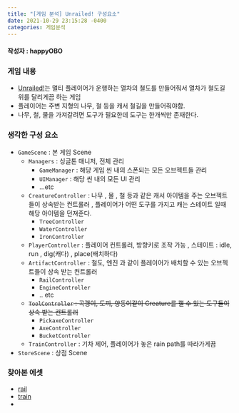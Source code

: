 ```yaml
---
title: "[게임 분석] Unrailed! 구성요소"
date: 2021-10-29 23:15:28 -0400
categories: 게임분석
---
```



#### 작성자 : happyOBO

### 게임 내용

- [Unrailed!](https://namu.wiki/w/Unrailed!)는 멀티 플레이어가 운행하는 열차의 철도를 만들어줘서 열차가 철도길 위를 달리게끔 하는 게임
- 플레이어는 주변 지형의 나무, 철 등을 캐서 철길을 만들어줘야함.
- 나무, 철, 물을 가져갈려면 도구가 필요한데 도구는 한개씩만 존재한다.


### 생각한 구성 요소

- `GameScene` : 본 게임 Scene
  - `Managers` : 싱글톤 매니저, 전체 관리
    - `GameManager` : 해당 게임 씬 내의 스폰되는 모든 오브젝트들 관리
    - `UIManager` : 해당 씬 내의 모든 UI 관리
    - ...etc
  - `CreatureController` : 나무 , 물 , 철 등과 같은 캐서 아이템을 주는 오브젝트들이 상속받는 컨트롤러 , 플레이어가 어떤 도구를 가지고 캐는 스테이트 일때 해당 아이템을 던져준다.
    - `TreeController` 
    - `WaterController`
    - `IronController`
  - `PlayerController` : 플레이어 컨트롤러, 방향키로 조작 가능 , 스테이트 : idle, run , dig(캐다) , place(배치하다) 
  - `ArtifactController` : 철도, 엔진 과 같이 플레이어가 배치할 수 있는 오브젝트들이 상속 받는 컨트롤러
    - `RailController`
    - `EngineController`
    - .. etc
  - ~~`ToolController` : 곡괭이, 도끼, 양동이같이 Creature를 캘 수 있는 도구들이 상속 받는 컨트롤러~~
    - `PickaxeController`
    - `AxeController`
    - `BucketController`
  - `TrainController` : 기차 제어, 플레이어가 놓은 rain path를 따라가게끔
- `StoreScene` : 상점 Scene



### 찾아본 에셋

- [rail](https://assetstore.unity.com/packages/3d/environments/railway-sleepers-95855#content)
- [train](https://assetstore.unity.com/packages/3d/vehicles/freight-train-138867)
- 